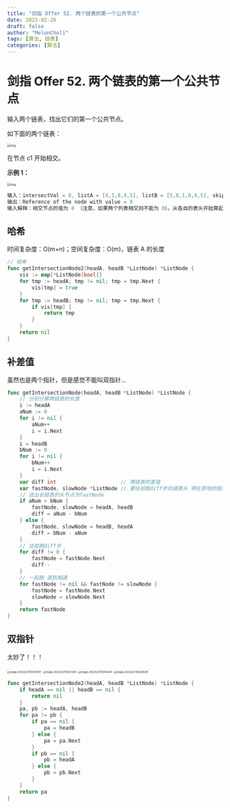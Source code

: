 ```yaml
---
title: "剑指 Offer 52. 两个链表的第一个公共节点"
date: 2022-02-26
draft: false
author: "MelonCholi"
tags: [算法, 链表]
categories: [算法]
---
```


# 剑指 Offer 52. 两个链表的第一个公共节点

输入两个链表，找出它们的第一个公共节点。

如下面的两个链表：

<img src="https://markdown-1303167219.cos.ap-shanghai.myqcloud.com/160_statement.png" alt="img" style="zoom:50%;" />

在节点 c1 开始相交。

**示例 1：**

<img src="https://markdown-1303167219.cos.ap-shanghai.myqcloud.com/160_example_1.png" alt="img" style="zoom:50%;" />

```go
输入：intersectVal = 8, listA = [4,1,8,4,5], listB = [5,0,1,8,4,5], skipA = 2, skipB = 3
输出：Reference of the node with value = 8
输入解释：相交节点的值为 8 （注意，如果两个列表相交则不能为 0）。从各自的表头开始算起，链表 A 为 [4,1,8,4,5]，链表 B 为 [5,0,1,8,4,5]。在 A 中，相交节点前有 2 个节点；在 B 中，相交节点前有 3 个节点。
```

## 哈希

时间复杂度：O(m+n)；空间复杂度：O(m)，链表 A 的长度

```go
// 哈希
func getIntersectionNode2(headA, headB *ListNode) *ListNode {
	vis := map[*ListNode]bool{}
	for tmp := headA; tmp != nil; tmp = tmp.Next {
		vis[tmp] = true
	}
	for tmp := headB; tmp != nil; tmp = tmp.Next {
		if vis[tmp] {
			return tmp
		}
	}
	return nil
}
```

## 补差值

虽然也是两个指针，但是感觉不能叫双指针...

```go
func getIntersectionNode(headA, headB *ListNode) *ListNode {
	// 分别计算两链表的长度
	i := headA
	aNum := 0
	for i != nil {
		aNum++
		i = i.Next
	}
	i = headB
	bNum := 0
	for i != nil {
		bNum++
		i = i.Next
	}
	var diff int                     // 两链表的差值
	var fastNode, slowNode *ListNode // 要往前跑diff步的链表头 停在原地的链表头
	// 选出长链表的头节点为fastNode
	if aNum > bNum {
		fastNode, slowNode = headA, headB
		diff = aNum - bNum
	} else {
		fastNode, slowNode = headB, headA
		diff = bNum - aNum
	}
	// 往前跑diff步
	for diff != 0 {
		fastNode = fastNode.Next
		diff--
	}
	// 一起跑 直到相遇
	for fastNode != nil && fastNode != slowNode {
		fastNode = fastNode.Next
		slowNode = slowNode.Next
	}
	return fastNode
}
```

## 双指针

太妙了！！！

<img src="https://markdown-1303167219.cos.ap-shanghai.myqcloud.com/image-20220221193039971.png" alt="image-20220221193039971" style="zoom:40%;" />

<img src="https://markdown-1303167219.cos.ap-shanghai.myqcloud.com/image-20220221193121305.png" alt="image-20220221193121305" style="zoom:40%;" />

<img src="https://markdown-1303167219.cos.ap-shanghai.myqcloud.com/image-20220221193143441.png" alt="image-20220221193143441" style="zoom:40%;" />

<img src="https://markdown-1303167219.cos.ap-shanghai.myqcloud.com/image-20220221193200216.png" alt="image-20220221193200216" style="zoom:40%;" />

```go
func getIntersectionNode2(headA, headB *ListNode) *ListNode {
	if headA == nil || headB == nil {
		return nil
	}
	pa, pb := headA, headB
	for pa != pb {
		if pa == nil {
			pa = headB
		} else {
			pa = pa.Next
		}
		if pb == nil {
			pb = headA
		} else {
			pb = pb.Next
		}
	}
	return pa
}
```

